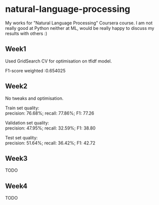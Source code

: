 # natural-language-processing
My works for "Natural Language Processing" Coursera course.
I am not really good at Python neither at ML, would be really happy to discuss my results with others :)

## Week1
Used GridSearch CV for optimisation on tfidf model.  

F1-score weighted :0.654025  

## Week2
No tweaks and optimisation.  

Train set quality:  
precision:  76.68%; recall:  77.86%; F1:  77.26

Validation set quality:  
precision:  47.95%; recall:  32.59%; F1:  38.80

Test set quality:  
precision:  51.64%; recall:  36.42%; F1:  42.72

## Week3
TODO

## Week4
TODO
